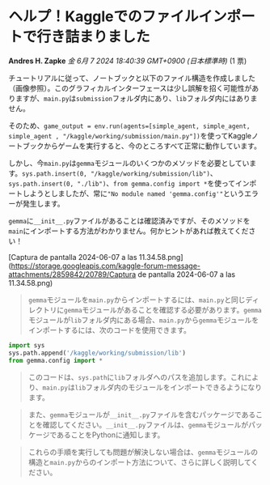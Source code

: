 # ヘルプ！Kaggleでのファイルインポートで行き詰まりました

**Andres H. Zapke** *金 6月 7 2024 18:40:39 GMT+0900 (日本標準時)* (1 票)

チュートリアルに従って、ノートブックと以下のファイル構造を作成しました（画像参照）。このグラフィカルインターフェースは少し誤解を招く可能性がありますが、`main.py`は`submission`フォルダ内にあり、`lib`フォルダ内にはありません。

そのため、`game_output = env.run(agents=[simple_agent, simple_agent, simple_agent , "/kaggle/working/submission/main.py"])`を使ってKaggleノートブックからゲームを実行すると、今のところすべて正常に動作しています。

しかし、今`main.py`は`gemma`モジュールのいくつかのメソッドを必要としています。`sys.path.insert(0, "/kaggle/working/submission/lib")`、`sys.path.insert(0, "./lib")`、`from gemma.config import *`を使ってインポートしようとしましたが、常に`"No module named 'gemma.config'"`というエラーが発生します。

`gemma`に`__init__.py`ファイルがあることは確認済みですが、そのメソッドを`main`にインポートする方法がわかりません。何かヒントがあれば教えてください！

[Captura de pantalla 2024-06-07 a las 11.34.58.png](https://storage.googleapis.com/kaggle-forum-message-attachments/2859842/20789/Captura de pantalla 2024-06-07 a las 11.34.58.png)

> `gemma`モジュールを`main.py`からインポートするには、`main.py`と同じディレクトリに`gemma`モジュールがあることを確認する必要があります。`gemma`モジュールが`lib`フォルダ内にある場合、`main.py`から`gemma`モジュールをインポートするには、次のコードを使用できます。

```python
import sys
sys.path.append('/kaggle/working/submission/lib')
from gemma.config import *
```

> このコードは、`sys.path`に`lib`フォルダへのパスを追加します。これにより、`main.py`は`lib`フォルダ内のモジュールをインポートできるようになります。

> また、`gemma`モジュールが`__init__.py`ファイルを含むパッケージであることを確認してください。`__init__.py`ファイルは、`gemma`モジュールがパッケージであることをPythonに通知します。

> これらの手順を実行しても問題が解決しない場合は、`gemma`モジュールの構造と`main.py`からのインポート方法について、さらに詳しく説明してください。

